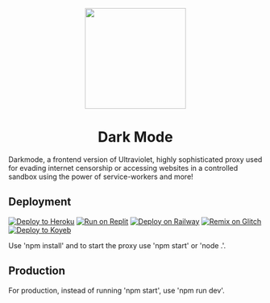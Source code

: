 <p align="center"><img src="https://raw.githubusercontent.com/titaniumnetwork-dev/Ultraviolet-Static/main/public/uv.png" height="200"></p>

<h1 align="center">Dark Mode</h1>

Darkmode, a frontend version of Ultraviolet, highly sophisticated proxy used for evading internet censorship or accessing websites in a controlled sandbox using the power of service-workers and more!

## Deployment

[![Deploy to Heroku](https://binbashbanana.github.io/deploy-buttons/buttons/remade/heroku.svg)](https://github.com/Dark-Mode-Proxy/Dark-Mode)
[![Run on Replit](https://binbashbanana.github.io/deploy-buttons/buttons/remade/replit.svg)](https://github.com/Dark-Mode-Proxy/Dark-Mode)
[![Deploy on Railway](https://binbashbanana.github.io/deploy-buttons/buttons/remade/railway.svg)](https://github.com/Dark-Mode-Proxy/Dark-Mode)
[![Remix on Glitch](https://binbashbanana.github.io/deploy-buttons/buttons/remade/glitch.svg)](https://github.com/Dark-Mode-Proxy/Dark-Mode)
[![Deploy to Koyeb](https://binbashbanana.github.io/deploy-buttons/buttons/remade/koyeb.svg)](https://github.com/Dark-Mode-Proxy/Dark-Mode)

Use 'npm install' and to start the proxy use 'npm start' or 'node .'.

## Production

For production, instead of running 'npm start', use 'npm run dev'.
